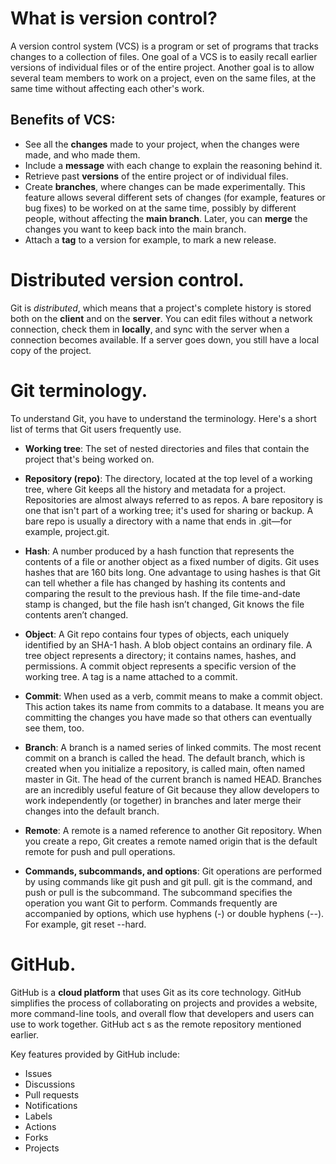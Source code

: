 # What is version control?
A version control system (VCS) is a program or set of programs that tracks changes to a collection of files. One goal of a VCS is to easily recall earlier versions of individual files or of the entire project. Another goal is to allow several team members to work on a project, even on the same files, at the same time without affecting each other's work.

## Benefits of VCS:
* See all the **changes** made to your project, when the changes were made, and who made them.
* Include a **message** with each change to explain the reasoning behind it.
* Retrieve past **versions** of the entire project or of individual files.
* Create **branches**, where changes can be made experimentally. This feature allows several different sets of changes (for example, features or bug fixes) to be worked on at the same time, possibly by different people, without affecting the **main branch**. Later, you can **merge** the changes you want to keep back into the main branch.
* Attach a **tag** to a version for example, to mark a new release.


# Distributed version control.
Git is *distributed*, which means that a project's complete history is stored both on the **client** and on the **server**. You can edit files without a network connection, check them in **locally**, and sync with the server when a connection becomes available. If a server goes down, you still have a local copy of the project.


# Git terminology.
To understand Git, you have to understand the terminology. Here's a short list of terms that Git users frequently use.

* **Working tree**: The set of nested directories and files that contain the project that's being worked on.

* **Repository (repo)**: The directory, located at the top level of a working tree, where Git keeps all the history and metadata for a project. Repositories are almost always referred to as repos. A bare repository is one that isn't part of a working tree; it's used for sharing or backup. A bare repo is usually a directory with a name that ends in .git—for example, project.git.

* **Hash**: A number produced by a hash function that represents the contents of a file or another object as a fixed number of digits. Git uses hashes that are 160 bits long. One advantage to using hashes is that Git can tell whether a file has changed by hashing its contents and comparing the result to the previous hash. If the file time-and-date stamp is changed, but the file hash isn’t changed, Git knows the file contents aren’t changed.

* **Object**: A Git repo contains four types of objects, each uniquely identified by an SHA-1 hash. A blob object contains an ordinary file. A tree object represents a directory; it contains names, hashes, and permissions. A commit object represents a specific version of the working tree. A tag is a name attached to a commit.

* **Commit**: When used as a verb, commit means to make a commit object. This action takes its name from commits to a database. It means you are committing the changes you have made so that others can eventually see them, too.

* **Branch**: A branch is a named series of linked commits. The most recent commit on a branch is called the head. The default branch, which is created when you initialize a repository, is called main, often named master in Git. The head of the current branch is named HEAD. Branches are an incredibly useful feature of Git because they allow developers to work independently (or together) in branches and later merge their changes into the default branch.

* **Remote**: A remote is a named reference to another Git repository. When you create a repo, Git creates a remote named origin that is the default remote for push and pull operations.

* **Commands, subcommands, and options**: Git operations are performed by using commands like git push and git pull. git is the command, and push or pull is the subcommand. The subcommand specifies the operation you want Git to perform. Commands frequently are accompanied by options, which use hyphens (-) or double hyphens (--). For example, git reset --hard.


# GitHub.
GitHub is a **cloud platform** that uses Git as its core technology. GitHub simplifies the process of collaborating on projects and provides a website, more command-line tools, and overall flow that developers and users can use to work together. GitHub act s as the remote repository mentioned earlier.

Key features provided by GitHub include:
* Issues
* Discussions
* Pull requests
* Notifications
* Labels
* Actions
* Forks
* Projects

